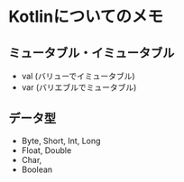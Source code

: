# Kotlinについてのメモ

## ミュータブル・イミュータブル

- val (バリューでイミュータブル)
- var (バリエブルでミュータブル)

## データ型

- Byte, Short, Int, Long
- Float, Double
- Char, 
- Boolean
